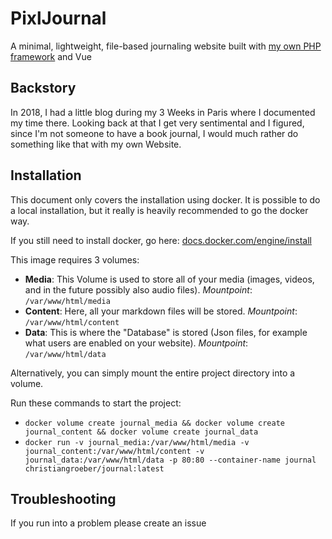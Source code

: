 # PixlJournal
A minimal, lightweight, file-based journaling website built with [my own PHP framework](https://github.com/christiangroeber/Nacho) and Vue

## Backstory
In 2018, I had a little blog during my 3 Weeks in Paris where I documented my time there. 
Looking back at that I get very sentimental and I figured, since I'm not someone to have a book journal, I would much rather do something like that with my own Website.

## Installation
This document only covers the installation using docker. It is possible to do a local installation, but it really is heavily recommended to go the docker way.

If you still need to install docker, go here: [docs.docker.com/engine/install](https://docs.docker.com/engine/install/)

This image requires 3 volumes:
- **Media**: This Volume is used to store all of your media (images, videos, and in the future possibly also audio files). *Mountpoint*: `/var/www/html/media`
- **Content**: Here, all your markdown files will be stored. *Mountpoint*: `/var/www/html/content`
- **Data**: This is where the "Database" is stored (Json files, for example what users are enabled on your website). *Mountpoint*: `/var/www/html/data`

Alternatively, you can simply mount the entire project directory into a volume.

Run these commands to start the project:
- `docker volume create journal_media && docker volume create journal_content && docker volume create journal_data`
- `docker run -v journal_media:/var/www/html/media -v journal_content:/var/www/html/content -v journal_data:/var/www/html/data -p 80:80 --container-name journal christiangroeber/journal:latest`

## Troubleshooting
If you run into a problem please create an issue